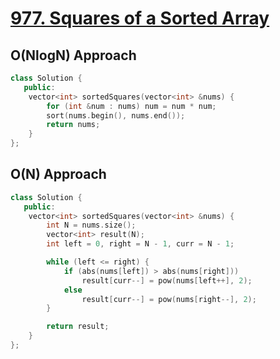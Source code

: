 # [977. Squares of a Sorted Array](https://leetcode.com/problems/squares-of-a-sorted-array/description/)

## O(NlogN) Approach

```cpp
class Solution {
   public:
    vector<int> sortedSquares(vector<int> &nums) {
        for (int &num : nums) num = num * num;
        sort(nums.begin(), nums.end());
        return nums;
    }
};
```

## O(N) Approach

```cpp
class Solution {
   public:
    vector<int> sortedSquares(vector<int> &nums) {
        int N = nums.size();
        vector<int> result(N);
        int left = 0, right = N - 1, curr = N - 1;

        while (left <= right) {
            if (abs(nums[left]) > abs(nums[right]))
                result[curr--] = pow(nums[left++], 2);
            else
                result[curr--] = pow(nums[right--], 2);
        }

        return result;
    }
};
```
